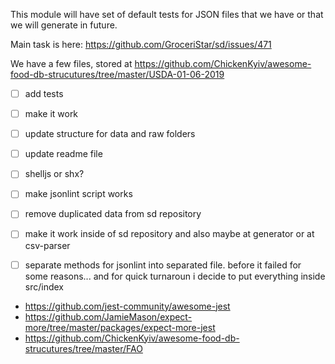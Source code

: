 This module will have set of default tests for JSON files that we have or that we will generate in future.

Main task is here: https://github.com/GroceriStar/sd/issues/471

We have a few files, stored at https://github.com/ChickenKyiv/awesome-food-db-strucutures/tree/master/USDA-01-06-2019


- [ ] add tests
- [ ] make it work
- [ ] update structure for data and raw folders
- [ ] update readme file
- [ ] shelljs or shx?
- [ ] make jsonlint script works
- [ ] remove duplicated data from sd repository
- [ ] make it work inside of sd repository and also maybe at generator or at csv-parser
- [ ] separate methods for jsonlint into separated file. before it failed for some reasons... and for quick turnaroun i decide to put everything inside src/index


- https://github.com/jest-community/awesome-jest
- https://github.com/JamieMason/expect-more/tree/master/packages/expect-more-jest
- https://github.com/ChickenKyiv/awesome-food-db-strucutures/tree/master/FAO
